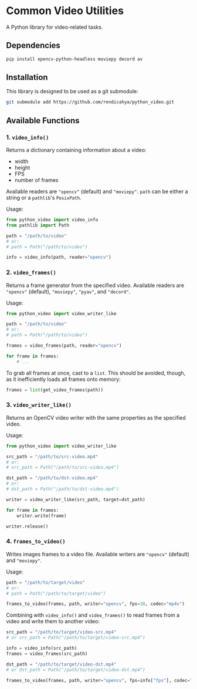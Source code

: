 # Common Video Utilities

A Python library for video-related tasks. 

## Dependencies
```bash
pip install opencv-python-headless moviepy decord av
```

## Installation
This library is designed to be used as a git submodule:
```bash
git submodule add https://github.com/rendicahya/python_video.git
```

## Available Functions

### 1. `video_info()`
Returns a dictionary containing information about a video:
- width
- height
- FPS
- number of frames

Available readers are `"opencv"` (default) and `"moviepy"`. `path` can be either a string or a `pathlib`'s `PosixPath`.

Usage:
```python
from python_video import video_info
from pathlib import Path

path = "/path/to/video"
# or:
# path = Path("/path/to/video")

info = video_info(path, reader="opencv")
```

### 2. `video_frames()`
Returns a frame generator from the specified video. Available readers are `"opencv"` (default), `"moviepy"`, `"pyav"`, and `"decord"`.

Usage:
```python
from python_video import video_writer_like

path = "/path/to/video"
# or:
# path = Path("/path/to/video")

frames = video_frames(path, reader="opencv")

for frame in frames:
    # ...
```

To grab all frames at once, cast to a `list`. This should be avoided, though, as it inefficiently loads all frames onto memory:
```python
frames = list(get_video_frames(path))
```

### 3. `video_writer_like()`
Returns an OpenCV video writer with the same properties as the specified video.

Usage:
```python
from python_video import video_writer_like

src_path = "/path/to/src-video.mp4"
# or:
# src_path = Path("/path/to/src-video.mp4")

dst_path = "/path/to/dst-video.mp4"
# or:
# dst_path = Path("/path/to/dst-video.mp4")

writer = video_writer_like(src_path, target=dst_path)

for frame in frames:
    writer.write(frame)

writer.release()
```

### 4. `frames_to_video()`
Writes images frames to a video file. Available writers are `"opencv"` (default) and `"moviepy"`.

Usage:
```python
path = "/path/to/target/video"
# or:
# path = Path("/path/to/target/video")

frames_to_video(frames, path, writer="opencv", fps=30, codec="mp4v")
```

Combining with `video_info()` and `video_frames()` to read frames from a video and write them to another video:
```python
src_path = "/path/to/target/video-src.mp4"
# or src_path = Path("/path/to/target/video-src.mp4")

info = video_info(src_path)
frames = video_frames(src_path)

dst_path = "/path/to/target/video-dst.mp4"
# or dst_path = Path("/path/to/target/video-dst.mp4")

frames_to_video(frames, path, writer="opencv", fps=info["fps"], codec="mp4v")
```

